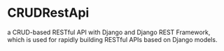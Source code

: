 # CRUDRestApi
 a CRUD-based RESTful API with Django and Django REST Framework, which is used for rapidly building RESTful APIs based on Django models.